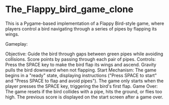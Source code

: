 # The_Flappy_bird_game_clone
This is a Pygame-based implementation of a Flappy Bird-style game, where players control a bird navigating through a series of pipes by flapping its wings.

Gameplay:

Objective: Guide the bird through gaps between green pipes while avoiding collisions. Score points by passing through each pair of pipes.
Controls: Press the SPACE key to make the bird flap its wings and ascend. Gravity pulls the bird downward when not flapping.
Start Mechanism: The game begins in a "ready" state, displaying instructions ("Press SPACE to start" and "Press SPACE to flap and avoid pipes"). The game only starts when the player presses the SPACE key, triggering the bird's first flap.
Game Over: The game resets if the bird collides with a pipe, hits the ground, or flies too high. The previous score is displayed on the start screen after a game over.

